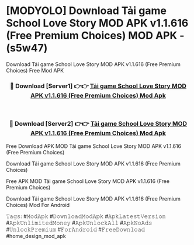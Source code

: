 # [MODYOLO] Download Tải game School Love Story MOD APK v1.1.616 (Free Premium Choices) MOD APK - (s5w47)
Download Tải game School Love Story MOD APK v1.1.616 (Free Premium Choices) Free Mod APK

<div align="center">
<h3>🔴 Download [Server1] 👉👉 <a href="https://apk-comot.site?title=Tải_game_School_Love_Story_MOD_APK_v1.1.616_(Free_Premium_Choices)">Tải game School Love Story MOD APK v1.1.616 (Free Premium Choices) Mod Apk</a></h3><br>

<h3>🔴 Download [Server2] 👉👉 <a href="https://apk-comot.site?title=Tải_game_School_Love_Story_MOD_APK_v1.1.616_(Free_Premium_Choices)">Tải game School Love Story MOD APK v1.1.616 (Free Premium Choices) Mod Apk</a></h3>
</div>


Free Download APK MOD Tải game School Love Story MOD APK v1.1.616 (Free Premium Choices)

Download Tải game School Love Story MOD APK v1.1.616 (Free Premium Choices) 

Free APK MOD Tải game School Love Story MOD APK v1.1.616 (Free Premium Choices) 

Download Tải game School Love Story MOD APK v1.1.616 (Free Premium Choices) Mod For Android

𝚃𝚊𝚐𝚜: #𝙼𝚘𝚍𝙰𝚙𝚔 #𝙳𝚘𝚠𝚗𝚕𝚘𝚊𝚍𝙼𝚘𝚍𝙰𝚙𝚔 #𝙰𝚙𝚔𝙻𝚊𝚝𝚎𝚜𝚝𝚅𝚎𝚛𝚜𝚒𝚘𝚗 #𝙰𝚙𝚔𝚄𝚗𝚕𝚒𝚖𝚒𝚝𝚎𝚍𝙼𝚘𝚗𝚎𝚢 #𝙰𝚙𝚔𝚄𝚗𝚕𝚘𝚌𝚔𝙰𝚕𝚕 #𝙰𝚙𝚔𝙽𝚘𝙰𝚍𝚜 #𝚄𝚗𝚕𝚘𝚌𝚔𝙿𝚛𝚎𝚖𝚒𝚞𝚖 #𝙵𝚘𝚛𝙰𝚗𝚍𝚛𝚘𝚒𝚍 #𝙵𝚛𝚎𝚎𝙳𝚘𝚠𝚗𝚕𝚘𝚊𝚍 #home_design_mod_apk